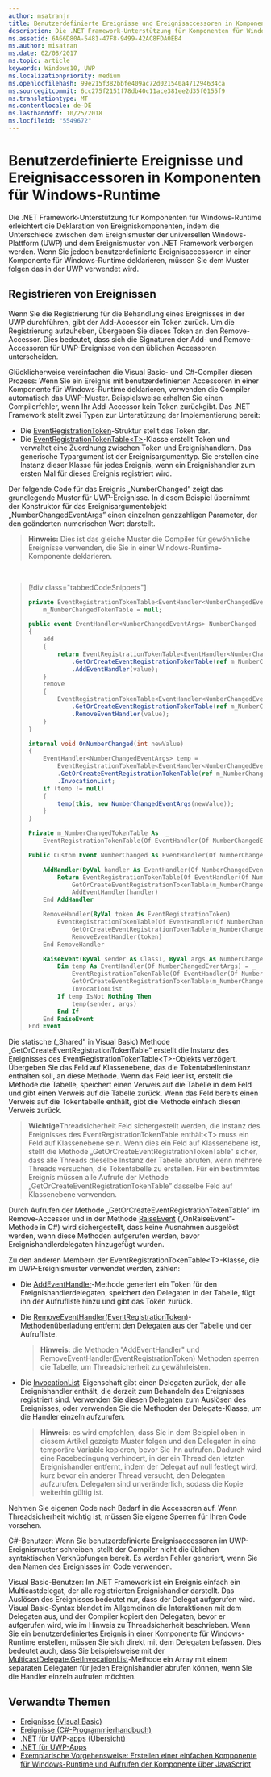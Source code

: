 ```yaml
---
author: msatranjr
title: Benutzerdefinierte Ereignisse und Ereignisaccessoren in Komponenten für Windows-Runtime
description: Die .NET Framework-Unterstützung für Komponenten für Windows-Runtime erleichtert die Deklaration von Ereigniskomponenten, indem die Unterschiede zwischen dem Ereignismuster der universellen Windows-Plattform (UWP) und dem Ereignismuster von .NET Framework verborgen werden.
ms.assetid: 6A66D80A-5481-47F8-9499-42AC8FDA0EB4
ms.author: misatran
ms.date: 02/08/2017
ms.topic: article
keywords: Windows10, UWP
ms.localizationpriority: medium
ms.openlocfilehash: 99e215f382bbfe409ac72d021540a471294634ca
ms.sourcegitcommit: 6cc275f2151f78db40c11ace381ee2d35f0155f9
ms.translationtype: MT
ms.contentlocale: de-DE
ms.lasthandoff: 10/25/2018
ms.locfileid: "5549672"
---
```

# <a name="custom-events-and-event-accessors-in-windows-runtime-components"></a>Benutzerdefinierte Ereignisse und Ereignisaccessoren in Komponenten für Windows-Runtime



Die .NET Framework-Unterstützung für Komponenten für Windows-Runtime erleichtert die Deklaration von Ereigniskomponenten, indem die Unterschiede zwischen dem Ereignismuster der universellen Windows-Plattform (UWP) und dem Ereignismuster von .NET Framework verborgen werden. Wenn Sie jedoch benutzerdefinierte Ereignisaccessoren in einer Komponente für Windows-Runtime deklarieren, müssen Sie dem Muster folgen das in der UWP verwendet wird.

## <a name="registering-events"></a>Registrieren von Ereignissen


Wenn Sie die Registrierung für die Behandlung eines Ereignisses in der UWP durchführen, gibt der Add-Accessor ein Token zurück. Um die Registrierung aufzuheben, übergeben Sie dieses Token an den Remove-Accessor. Dies bedeutet, dass sich die Signaturen der Add- und Remove-Accessoren für UWP-Ereignisse von den üblichen Accessoren unterscheiden.

Glücklicherweise vereinfachen die Visual Basic- und C#-Compiler diesen Prozess: Wenn Sie ein Ereignis mit benutzerdefinierten Accessoren in einer Komponente für Windows-Runtime deklarieren, verwenden die Compiler automatisch das UWP-Muster. Beispielsweise erhalten Sie einen Compilerfehler, wenn Ihr Add-Accessor kein Token zurückgibt. Das .NET Framework stellt zwei Typen zur Unterstützung der Implementierung bereit:

-   Die [EventRegistrationToken](https://msdn.microsoft.com/library/windows/apps/windows.foundation.eventregistrationtoken.aspx)-Struktur stellt das Token dar.
-   Die [EventRegistrationTokenTable&lt;T&gt;](https://msdn.microsoft.com/library/hh138412.aspx)-Klasse erstellt Token und verwaltet eine Zuordnung zwischen Token und Ereignishandlern. Das generische Typargument ist der Ereignisargumenttyp. Sie erstellen eine Instanz dieser Klasse für jedes Ereignis, wenn ein Ereignishandler zum ersten Mal für dieses Ereignis registriert wird.

Der folgende Code für das Ereignis „NumberChanged” zeigt das grundlegende Muster für UWP-Ereignisse. In diesem Beispiel übernimmt der Konstruktor für das Ereignisargumentobjekt „NumberChangedEventArgs” einen einzelnen ganzzahligen Parameter, der den geänderten numerischen Wert darstellt.

> **Hinweis:** Dies ist das gleiche Muster die Compiler für gewöhnliche Ereignisse verwenden, die Sie in einer Windows-Runtime-Komponente deklarieren.

 
> [!div class="tabbedCodeSnippets"]
> ```csharp
> private EventRegistrationTokenTable<EventHandler<NumberChangedEventArgs>>
>     m_NumberChangedTokenTable = null;
>
> public event EventHandler<NumberChangedEventArgs> NumberChanged
> {
>     add
>     {
>         return EventRegistrationTokenTable<EventHandler<NumberChangedEventArgs>>
>             .GetOrCreateEventRegistrationTokenTable(ref m_NumberChangedTokenTable)
>             .AddEventHandler(value);
>     }
>     remove
>     {
>         EventRegistrationTokenTable<EventHandler<NumberChangedEventArgs>>
>             .GetOrCreateEventRegistrationTokenTable(ref m_NumberChangedTokenTable)
>             .RemoveEventHandler(value);
>     }
> }
>
> internal void OnNumberChanged(int newValue)
> {
>     EventHandler<NumberChangedEventArgs> temp =
>         EventRegistrationTokenTable<EventHandler<NumberChangedEventArgs>>
>         .GetOrCreateEventRegistrationTokenTable(ref m_NumberChangedTokenTable)
>         .InvocationList;
>     if (temp != null)
>     {
>         temp(this, new NumberChangedEventArgs(newValue));
>     }
> }
> ```
> ```vb
> Private m_NumberChangedTokenTable As  _
>     EventRegistrationTokenTable(Of EventHandler(Of NumberChangedEventArgs))
>
> Public Custom Event NumberChanged As EventHandler(Of NumberChangedEventArgs)
>
>     AddHandler(ByVal handler As EventHandler(Of NumberChangedEventArgs))
>         Return EventRegistrationTokenTable(Of EventHandler(Of NumberChangedEventArgs)).
>             GetOrCreateEventRegistrationTokenTable(m_NumberChangedTokenTable).
>             AddEventHandler(handler)
>     End AddHandler
>
>     RemoveHandler(ByVal token As EventRegistrationToken)
>         EventRegistrationTokenTable(Of EventHandler(Of NumberChangedEventArgs)).
>             GetOrCreateEventRegistrationTokenTable(m_NumberChangedTokenTable).
>             RemoveEventHandler(token)
>     End RemoveHandler
>
>     RaiseEvent(ByVal sender As Class1, ByVal args As NumberChangedEventArgs)
>         Dim temp As EventHandler(Of NumberChangedEventArgs) = _
>             EventRegistrationTokenTable(Of EventHandler(Of NumberChangedEventArgs)).
>             GetOrCreateEventRegistrationTokenTable(m_NumberChangedTokenTable).
>             InvocationList
>         If temp IsNot Nothing Then
>             temp(sender, args)
>         End If
>     End RaiseEvent
> End Event
> ```

Die statische („Shared” in Visual Basic) Methode „GetOrCreateEventRegistrationTokenTable” erstellt die Instanz des Ereignisses des EventRegistrationTokenTable&lt;T&gt;-Objekts verzögert. Übergeben Sie das Feld auf Klassenebene, das die Tokentabelleninstanz enthalten soll, an diese Methode. Wenn das Feld leer ist, erstellt die Methode die Tabelle, speichert einen Verweis auf die Tabelle in dem Feld und gibt einen Verweis auf die Tabelle zurück. Wenn das Feld bereits einen Verweis auf die Tokentabelle enthält, gibt die Methode einfach diesen Verweis zurück.

> **Wichtige**Threadsicherheit Feld sichergestellt werden, die Instanz des Ereignisses des EventRegistrationTokenTable enthält&lt;T&gt; muss ein Feld auf Klassenebene sein. Wenn dies ein Feld auf Klassenebene ist, stellt die Methode „GetOrCreateEventRegistrationTokenTable” sicher, dass alle Threads dieselbe Instanz der Tabelle abrufen, wenn mehrere Threads versuchen, die Tokentabelle zu erstellen. Für ein bestimmtes Ereignis müssen alle Aufrufe der Methode „GetOrCreateEventRegistrationTokenTable” dasselbe Feld auf Klassenebene verwenden.

Durch Aufrufen der Methode „GetOrCreateEventRegistrationTokenTable” im Remove-Accessor und in der Methode [RaiseEvent](https://msdn.microsoft.com/library/fwd3bwed.aspx) („OnRaiseEvent”-Methode in C#) wird sichergestellt, dass keine Ausnahmen ausgelöst werden, wenn diese Methoden aufgerufen werden, bevor Ereignishandlerdelegaten hinzugefügt wurden.

Zu den anderen Membern der EventRegistrationTokenTable&lt;T&gt;-Klasse, die im UWP-Ereignismuster verwendet werden, zählen:

-   Die [AddEventHandler](https://msdn.microsoft.com/library/hh138458.aspx)-Methode generiert ein Token für den Ereignishandlerdelegaten, speichert den Delegaten in der Tabelle, fügt ihn der Aufrufliste hinzu und gibt das Token zurück.
-   Die [RemoveEventHandler(EventRegistrationToken)](https://msdn.microsoft.com/library/hh138425.aspx)-Methodenüberladung entfernt den Delegaten aus der Tabelle und der Aufrufliste.

    >**Hinweis:** die Methoden "AddEventHandler" und RemoveEventHandler(EventRegistrationToken) Methoden sperren die Tabelle, um Threadsicherheit zu gewährleisten.

-   Die [InvocationList](https://msdn.microsoft.com/library/hh138465.aspx)-Eigenschaft gibt einen Delegaten zurück, der alle Ereignishandler enthält, die derzeit zum Behandeln des Ereignisses registriert sind. Verwenden Sie diesen Delegaten zum Auslösen des Ereignisses, oder verwenden Sie die Methoden der Delegate-Klasse, um die Handler einzeln aufzurufen.

    >**Hinweis:** es wird empfohlen, dass Sie in dem Beispiel oben in diesem Artikel gezeigte Muster folgen und den Delegaten in eine temporäre Variable kopieren, bevor Sie ihn aufrufen. Dadurch wird eine Racebedingung verhindert, in der ein Thread den letzten Ereignishandler entfernt, indem der Delegat auf null festlegt wird, kurz bevor ein anderer Thread versucht, den Delegaten aufzurufen. Delegaten sind unveränderlich, sodass die Kopie weiterhin gültig ist.

Nehmen Sie eigenen Code nach Bedarf in die Accessoren auf. Wenn Threadsicherheit wichtig ist, müssen Sie eigene Sperren für Ihren Code vorsehen.

C#-Benutzer: Wenn Sie benutzerdefinierte Ereignisaccessoren im UWP-Ereignismuster schreiben, stellt der Compiler nicht die üblichen syntaktischen Verknüpfungen bereit. Es werden Fehler generiert, wenn Sie den Namen des Ereignisses im Code verwenden.

Visual Basic-Benutzer: Im .NET Framework ist ein Ereignis einfach ein Multicastdelegat, der alle registrierten Ereignishandler darstellt. Das Auslösen des Ereignisses bedeutet nur, dass der Delegat aufgerufen wird. Visual Basic-Syntax blendet im Allgemeinen die Interaktionen mit dem Delegaten aus, und der Compiler kopiert den Delegaten, bevor er aufgerufen wird, wie im Hinweis zu Threadsicherheit beschrieben. Wenn Sie ein benutzerdefiniertes Ereignis in einer Komponente für Windows-Runtime erstellen, müssen Sie sich direkt mit dem Delegaten befassen. Dies bedeutet auch, dass Sie beispielsweise mit der [MulticastDelegate.GetInvocationList](https://msdn.microsoft.com/library/system.multicastdelegate.getinvocationlist.aspx)-Methode ein Array mit einem separaten Delegaten für jeden Ereignishandler abrufen können, wenn Sie die Handler einzeln aufrufen möchten.

## <a name="related-topics"></a>Verwandte Themen

* [Ereignisse (Visual Basic)](https://msdn.microsoft.com/library/ms172877.aspx)
* [Ereignisse (C#-Programmierhandbuch)](https://msdn.microsoft.com/library/awbftdfh.aspx)
* [.NET für UWP-apps (Übersicht)](https://msdn.microsoft.com/library/windows/apps/xaml/br230302.aspx)
* [.NET für UWP-Apps](https://msdn.microsoft.com/library/windows/apps/xaml/mt185501.aspx)
* [Exemplarische Vorgehensweise: Erstellen einer einfachen Komponente für Windows-Runtime und Aufrufen der Komponente über JavaScript](walkthrough-creating-a-simple-windows-runtime-component-and-calling-it-from-javascript.md)
